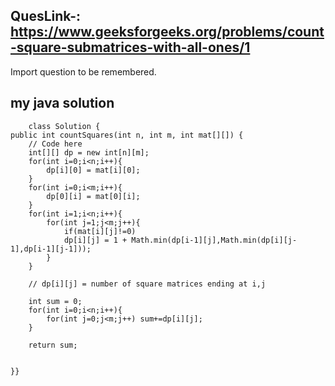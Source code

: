 ## QuesLink-: https://www.geeksforgeeks.org/problems/count-square-submatrices-with-all-ones/1

Import question to be remembered.

## my java solution


        
        class Solution {
    public int countSquares(int n, int m, int mat[][]) {
        // Code here
        int[][] dp = new int[n][m];
        for(int i=0;i<n;i++){
            dp[i][0] = mat[i][0];
        }
        for(int i=0;i<m;i++){
            dp[0][i] = mat[0][i];
        }
        for(int i=1;i<n;i++){
            for(int j=1;j<m;j++){
                if(mat[i][j]!=0)
                dp[i][j] = 1 + Math.min(dp[i-1][j],Math.min(dp[i][j-1],dp[i-1][j-1]));
            }
        }
        
        // dp[i][j] = number of square matrices ending at i,j
        
        int sum = 0;
        for(int i=0;i<n;i++){
            for(int j=0;j<m;j++) sum+=dp[i][j];
        }
        
        return sum;
        
        
    }}
